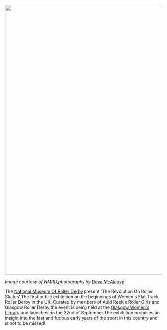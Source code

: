 <html><body><a href="http://scottishrollerderbyblog.com/2012/09/exhibition-advert-final-small.jpg"><img src="http://scottishrollerderbyblog.com/2012/09/exhibition-advert-final-small.jpg" alt="" title="exhibition-advert-final-small" width="614" height="868" class="aligncenter size-full wp-image-1717"></a>

<em>Image courtesy of NMRD,photography by <a href="http://boutday.com/">Dave McAleavy</a></em>

The <a href="http://nmrd.org.uk/">National Museum Of Roller Derby</a> present 'The Revolution On Roller Skates'.The first public exhibition on the beginnings of Women's Flat Track Roller Derby in the UK.
Curated by members of Auld Reekie Roller Girls and Glasgow Roller Derby,the event is being held at the <a href="http://womenslibrary.org.uk/">Glasgow Women's Library</a> and launches on the 22nd of September.The exhibition promises an insight into the fast and furious early years of the sport in this country and is not to be missed!
</body></html>
